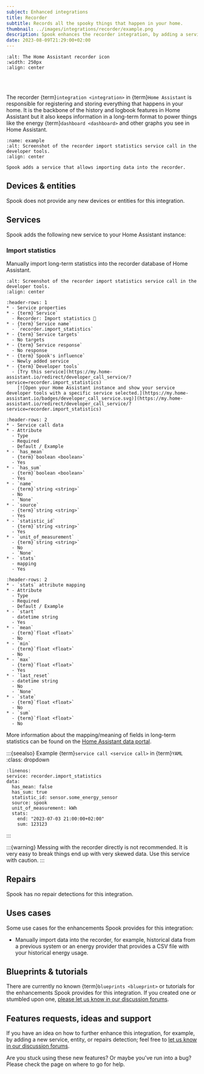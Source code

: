 ```yaml
---
subject: Enhanced integrations
title: Recorder
subtitle: Records all the spooky things that happen in your home.
thumbnail: ../images/integrations/recorder/example.png
description: Spook enhances the recorder integration, by adding a service that allows to import data into the recorder.
date: 2023-08-09T21:29:00+02:00
---
```


```{image} https://brands.home-assistant.io/recorder/logo.png
:alt: The Home Assistant recorder icon
:width: 250px
:align: center
```

<br><br>

The recorder {term}`integration <integration>` in {term}`Home Assistant` is responsible for registering and storing everything that happens in your home. It is the backbone of the history and logbook features in Home Assistant but it also keeps information in a long-term format to power things like the energy {term}`dashboard <dashboard>` and other graphs you see in Home Assistant.

```{figure} ../images/integrations/recorder/example.png
:name: example
:alt: Screenshot of the recorder import statistics service call in the developer tools.
:align: center

Spook adds a service that allows importing data into the recorder.
```

## Devices & entities

Spook does not provide any new devices or entities for this integration.

## Services

Spook adds the following new service to your Home Assistant instance:

### Import statistics

Manually import long-term statistics into the recorder database of Home Assistant.

```{figure} ../images/integrations/recorder/import.png
:alt: Screenshot of the recorder import statistics service call in the developer tools.
:align: center
```

```{list-table}
:header-rows: 1
* - Service properties
* - {term}`Service`
  - Recorder: Import statistics 👻
* - {term}`Service name`
  - `recorder.import_statistics`
* - {term}`Service targets`
  - No targets
* - {term}`Service response`
  - No response
* - {term}`Spook's influence`
  - Newly added service
* - {term}`Developer tools`
  - [Try this service](https://my.home-assistant.io/redirect/developer_call_service/?service=recorder.import_statistics)
    [![Open your Home Assistant instance and show your service developer tools with a specific service selected.](https://my.home-assistant.io/badges/developer_call_service.svg)](https://my.home-assistant.io/redirect/developer_call_service/?service=recorder.import_statistics)
```

```{list-table}
:header-rows: 2
* - Service call data
* - Attribute
  - Type
  - Required
  - Default / Example
* - `has_mean`
  - {term}`boolean <boolean>`
  - Yes
* - `has_sum`
  - {term}`boolean <boolean>`
  - Yes
* - `name`
  - {term}`string <string>`
  - No
  - `None`
* - `source`
  - {term}`string <string>`
  - Yes
* - `statistic_id`
  - {term}`string <string>`
  - Yes
* - `unit_of_measurement`
  - {term}`string <string>`
  - No
  - `None`
* - `stats`
  - mapping
  - Yes
```

```{list-table}
:header-rows: 2
* - `stats` attribute mapping
* - Attribute
  - Type
  - Required
  - Default / Example
* - `start`
  - datetime string
  - Yes
* - `mean`
  - {term}`float <float>`
  - No
* - `min`
  - {term}`float <float>`
  - No
* - `max`
  - {term}`float <float>`
  - Yes
* - `last_reset`
  - datetime string
  - No
  - `None`
* - `state`
  - {term}`float <float>`
  - No
* - `sum`
  - {term}`float <float>`
  - No
```

More information about the mapping/meaning of fields in long-term statistics can be found on the [Home Assistant data portal](https://data.home-assistant.io/docs/statistics).

:::{seealso} Example {term}`service call <service call>` in {term}`YAML`
:class: dropdown

```{code-block} yaml
:linenos:
service: recorder.import_statistics
data:
  has_mean: false
  has_sum: true
  statistic_id: sensor.some_energy_sensor
  source: spook
  unit_of_measurement: kWh
  stats:
    end: "2023-07-03 21:00:00+02:00"
    sum: 123123
```

:::

:::{warning}
Messing with the recorder directly is not recommended. It is very easy to break things end up with very skewed data. Use this service with caution.
:::

## Repairs

Spook has no repair detections for this integration.

## Uses cases

Some use cases for the enhancements Spook provides for this integration:

- Manually import data into the recorder, for example, historical data from a previous system or an energy provider that provides a CSV file with your historical energy usage.

## Blueprints & tutorials

There are currently no known {term}`blueprints <blueprint>` or tutorials for the enhancements Spook provides for this integration. If you created one or stumbled upon one, [please let us know in our discussion forums](https://github.com/frenck/spook/discussions).

## Features requests, ideas and support

If you have an idea on how to further enhance this integration, for example, by adding a new service, entity, or repairs detection; feel free to [let us know in our discussion forums](https://github.com/frenck/spook/discussions).

Are you stuck using these new features? Or maybe you've run into a bug? Please check the [](../support) page on where to go for help.
